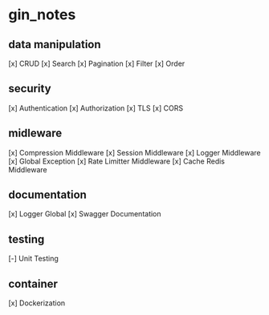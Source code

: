 # gin_notes

## data manipulation

[x] CRUD
[x] Search
[x] Pagination
[x] Filter
[x] Order

## security

[x] Authentication
[x] Authorization
[x] TLS
[x] CORS

## midleware

[x] Compression Middleware
[x] Session Middleware
[x] Logger Middleware
[x] Global Exception
[x] Rate Limitter Middleware
[x] Cache Redis Middleware

## documentation

[x] Logger Global
[x] Swagger Documentation

## testing

[-] Unit Testing

## container

[x] Dockerization

